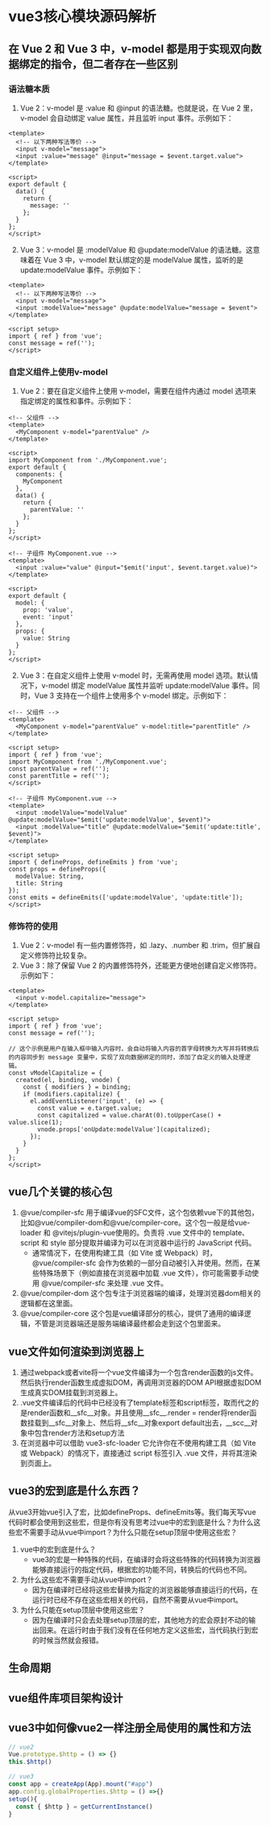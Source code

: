 # vue3核心模块源码解析
## 在 Vue 2 和 Vue 3 中，v-model 都是用于实现双向数据绑定的指令，但二者存在一些区别
### 语法糖本质
1. Vue 2：v-model 是 :value 和 @input 的语法糖。也就是说，在 Vue 2 里，v-model 会自动绑定 value 属性，并且监听 input 事件。示例如下：
```vue
<template>
  <!-- 以下两种写法等价 -->
  <input v-model="message">
  <input :value="message" @input="message = $event.target.value">
</template>

<script>
export default {
  data() {
    return {
      message: ''
    };
  }
};
</script>
```
2. Vue 3：v-model 是 :modelValue 和 @update:modelValue 的语法糖。这意味着在 Vue 3 中，v-model 默认绑定的是 modelValue 属性，监听的是 update:modelValue 事件。示例如下：
```vue
<template>
  <!-- 以下两种写法等价 -->
  <input v-model="message">
  <input :modelValue="message" @update:modelValue="message = $event">
</template>

<script setup>
import { ref } from 'vue';
const message = ref('');
</script>
```
### 自定义组件上使用v-model
1. Vue 2：要在自定义组件上使用 v-model，需要在组件内通过 model 选项来指定绑定的属性和事件。示例如下：
```vue
<!-- 父组件 -->
<template>
  <MyComponent v-model="parentValue" />
</template>

<script>
import MyComponent from './MyComponent.vue';
export default {
  components: {
    MyComponent
  },
  data() {
    return {
      parentValue: ''
    };
  }
};
</script>

<!-- 子组件 MyComponent.vue -->
<template>
  <input :value="value" @input="$emit('input', $event.target.value)">
</template>

<script>
export default {
  model: {
    prop: 'value',
    event: 'input'
  },
  props: {
    value: String
  }
};
</script>
```
2. Vue 3：在自定义组件上使用 v-model 时，无需再使用 model 选项。默认情况下，v-model 绑定 modelValue 属性并监听 update:modelValue 事件。同时，Vue 3 支持在一个组件上使用多个 v-model 绑定。示例如下：
```vue
<!-- 父组件 -->
<template>
  <MyComponent v-model="parentValue" v-model:title="parentTitle" />
</template>

<script setup>
import { ref } from 'vue';
import MyComponent from './MyComponent.vue';
const parentValue = ref('');
const parentTitle = ref('');
</script>

<!-- 子组件 MyComponent.vue -->
<template>
  <input :modelValue="modelValue" @update:modelValue="$emit('update:modelValue', $event)">
  <input :modelValue="title" @update:modelValue="$emit('update:title', $event)">
</template>

<script setup>
import { defineProps, defineEmits } from 'vue';
const props = defineProps({
  modelValue: String,
  title: String
});
const emits = defineEmits(['update:modelValue', 'update:title']);
</script>
```
### 修饰符的使用
1. Vue 2：v-model 有一些内置修饰符，如 .lazy、.number 和 .trim，但扩展自定义修饰符比较复杂。
2. Vue 3：除了保留 Vue 2 的内置修饰符外，还能更方便地创建自定义修饰符。示例如下：
```vue
<template>
  <input v-model.capitalize="message">
</template>

<script setup>
import { ref } from 'vue';
const message = ref('');

// 这个示例是用户在输入框中输入内容时，会自动将输入内容的首字母转换为大写并将转换后的内容同步到 message 变量中，实现了双向数据绑定的同时，添加了自定义的输入处理逻辑。
const vModelCapitalize = {
  created(el, binding, vnode) {
    const { modifiers } = binding;
    if (modifiers.capitalize) {
      el.addEventListener('input', (e) => {
        const value = e.target.value;
        const capitalized = value.charAt(0).toUpperCase() + value.slice(1);
        vnode.props['onUpdate:modelValue'](capitalized);
      });
    }
  }
};
</script>
```

## vue几个关键的核心包
1. @vue/compiler-sfc 用于编译vue的SFC文件，这个包依赖vue下的其他包，比如@vue/compiler-dom和@vue/compiler-core。这个包一般是给vue-loader 和 @vitejs/plugin-vue使用的。负责将 .vue 文件中的 template、script 和 style 部分提取并编译为可以在浏览器中运行的 JavaScript 代码。
    - 通常情况下，在使用构建工具（如 Vite 或 Webpack）时，@vue/compiler-sfc 会作为依赖的一部分自动被引入并使用。然而，在某些特殊场景下（例如直接在浏览器中加载 .vue 文件），你可能需要手动使用 @vue/compiler-sfc 来处理 .vue 文件。
2. @vue/compiler-dom 这个包专注于浏览器端的编译，处理浏览器dom相关的逻辑都在这里面。
3. @vue/compiler-core 这个包是vue编译部分的核心，提供了通用的编译逻辑，不管是浏览器端还是服务端编译最终都会走到这个包里面来。

## vue文件如何渲染到浏览器上
1. 通过webpack或者vite将一个vue文件编译为一个包含render函数的js文件。然后执行render函数生成虚拟DOM，再调用浏览器的DOM API根据虚拟DOM生成真实DOM挂载到浏览器上。
2. .vue文件编译后的代码中已经没有了template标签和script标签，取而代之的是render函数和__sfc__对象。并且使用__sfc__.render  = render将render函数挂载到__sfc__对象上、然后将__sfc__对象export default出去，__scc__对象中包含render方法和setup方法
3. 在浏览器中可以借助 vue3-sfc-loader 它允许你在不使用构建工具（如 Vite 或 Webpack）的情况下，直接通过 script 标签引入 .vue 文件，并将其渲染到页面上。

## vue3的宏到底是什么东西？
从vue3开始vue引入了宏，比如defineProps、defineEmits等。我们每天写vue代码时都会使用到这些宏，但是你有没有思考过vue中的宏到底是什么？为什么这些宏不需要手动从vue中import？为什么只能在setup顶层中使用这些宏？
1. vue中的宏到底是什么？
    - vue3的宏是一种特殊的代码，在编译时会将这些特殊的代码转换为浏览器能够直接运行的指定代码，根据宏的功能不同，转换后的代码也不同。
2. 为什么这些宏不需要手动从vue中import？
    - 因为在编译时已经将这些宏替换为指定的浏览器能够直接运行的代码，在运行时已经不存在这些宏相关的代码，自然不需要从vue中import。
3. 为什么只能在setup顶层中使用这些宏？
    - 因为在编译时只会去处理setup顶层的宏，其他地方的宏会原封不动的输出回来。在运行时由于我们没有在任何地方定义这些宏，当代码执行到宏的时候当然就会报错。

## 生命周期
## vue组件库项目架构设计
## vue3中如何像vue2一样注册全局使用的属性和方法
```js
// vue2
Vue.prototype.$http = () => {}
this.$http()

// vue3
const app = createApp(App).mount("#app")
app.config.globalProperties.$http = () =>{}
setup(){
  const { $http } = getCurrentInstance()
}
```
